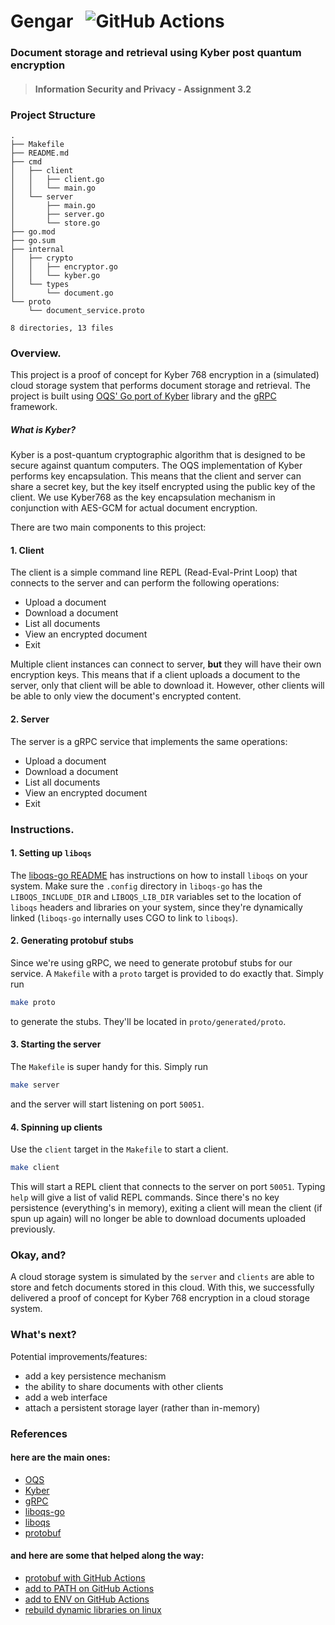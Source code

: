 # Gengar &nbsp; ![GitHub Actions](https://github.com/ahhcash/gengar/actions/workflows/build.yml/badge.svg)

### Document storage and retrieval using Kyber post quantum encryption

> #### Information Security and Privacy - Assignment 3.2

### Project Structure
```
.
├── Makefile
├── README.md
├── cmd
│   ├── client
│   │   ├── client.go
│   │   └── main.go
│   └── server
│       ├── main.go
│       ├── server.go
│       └── store.go
├── go.mod
├── go.sum
├── internal
│   ├── crypto
│   │   ├── encryptor.go
│   │   └── kyber.go
│   └── types
│       └── document.go
└── proto
    └── document_service.proto

8 directories, 13 files
```
### Overview.
This project is a proof of concept for Kyber 768 encryption in a (simulated) cloud storage system that performs document storage and retrieval. The project is built using [OQS' Go port of Kyber](https://github.com/open-quantum-safe/liboqs-go) library and the [gRPC](https://grpc.io/) framework.

##### What is Kyber?

Kyber is a post-quantum cryptographic algorithm that is designed to be secure against quantum computers. The OQS implementation of Kyber performs key encapsulation. This means that the client and server can share a secret key, but the key itself encrypted using the public key of the client. We use Kyber768 as the key encapsulation mechanism in conjunction with AES-GCM for actual document encryption.

There are two main components to this project:
#### 1. Client
The client is a simple command line REPL (Read-Eval-Print Loop) that connects to the server and can perform the following operations:
- Upload a document
- Download a document
- List all documents
- View an encrypted document
- Exit

Multiple client instances can connect to server, **but** they will have their own encryption keys. This means that if a client uploads a document to the server, only that client will be able to download it. However, other clients will be able to only view the document's encrypted content.

#### 2. Server
The server is a gRPC service that implements the same operations:
- Upload a document
- Download a document
- List all documents
- View an encrypted document
- Exit

### Instructions.

#### 1. Setting up `liboqs`
 The [liboqs-go README](https://github.com/open-quantum-safe/liboqs-go#installation) has instructions on how to install `liboqs` on your system. Make sure the `.config` directory in `liboqs-go` has the `LIBOQS_INCLUDE_DIR` and `LIBOQS_LIB_DIR` variables set to the location of `liboqs` headers and libraries on your system, since they're dynamically linked (`liboqs-go` internally uses CGO to link to `liboqs`).

#### 2. Generating protobuf stubs
Since we're using gRPC, we need to generate protobuf stubs for our service. A `Makefile` with a `proto` target is provided to do exactly that.
Simply run 
```bash
make proto
```
to generate the stubs. They'll be located in `proto/generated/proto`.

#### 3. Starting the server
The `Makefile` is super handy for this. Simply run
```bash
make server 
```
and the server will start listening on port `50051`.

#### 4. Spinning up clients
Use the `client` target in the `Makefile` to start a client.
```bash
make client
```
This will start a REPL client that connects to the server on port `50051`. Typing `help` will give a list of valid REPL commands.
Since there's no key persistence (everything's in memory), exiting a client will mean the client (if spun up again) will no longer be able to download documents uploaded previously.

### Okay, and? 
A cloud storage system is simulated by the `server` and `clients` are able to store and fetch documents stored in this cloud. With this, we successfully delivered a proof of concept for Kyber 768 encryption in a cloud storage system.

### What's next?
Potential improvements/features:
- add a key persistence mechanism
- the ability to share documents with other clients
- add a web interface
- attach a persistent storage layer (rather than in-memory)

### References
#### here are the main ones:
- [OQS](https://openquantumsafe.org/)
- [Kyber](https://pq-crystals.org/kyber/)
- [gRPC](https://grpc.io/)
- [liboqs-go](https://github.com/open-quantum-safe/liboqs-go)
- [liboqs](https://github.com/open-quantum-safe/liboqs)
- [protobuf](https://developers.google.com/protocol-buffers)

#### and here are some that helped along the way:
- [protobuf with GitHub Actions](https://www.andreamedda.com/posts/go-buf-github-actions/)
- [add to PATH on GitHub Actions](https://stackoverflow.com/questions/60169752/how-to-update-the-path-in-a-github-action-workflow-file-for-a-windows-latest-hos)
- [add to ENV on GitHub Actions](https://stackoverflow.com/questions/57968497/how-do-i-set-an-env-var-with-a-bash-expression-in-github-actions)
- [rebuild dynamic libraries on linux](https://unix.stackexchange.com/questions/694156/how-do-you-reload-so-files-dynamic-libraries-in-linux)